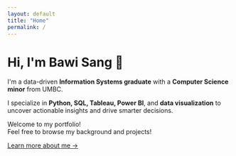 ```yaml
---
layout: default
title: "Home"
permalink: /
---
```


# Hi, I'm Bawi Sang 👋

I'm a data-driven **Information Systems graduate** with a **Computer Science minor** from UMBC.

I specialize in **Python, SQL, Tableau, Power BI**, and **data visualization** to uncover actionable insights and drive smarter decisions.

Welcome to my portfolio!  
Feel free to browse my background and projects!

[Learn more about me →](/about/)
